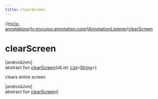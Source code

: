 ```yaml
---
title: clearScreen
---
```

//[mcls-annotations](../../../index.html)/[tv.mycujoo.annotation.core](../index.html)/[IAnnotationListener](index.html)/[clearScreen](clear-screen.html)



# clearScreen



[androidJvm]\
abstract fun [clearScreen](clear-screen.html)(idList: [List](https://kotlinlang.org/api/latest/jvm/stdlib/kotlin.collections/-list/index.html)&lt;[String](https://kotlinlang.org/api/latest/jvm/stdlib/kotlin/-string/index.html)&gt;)



clears entire screen





[androidJvm]\
abstract fun [clearScreen](clear-screen.html)()




